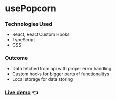 # usePopcorn

### Technologies Used

- React, React Custom Hooks
- TypeScript
- CSS

### Outcome
- Data fetched from api with proper error handling
- Custom hooks for bigger parts of functionalitys
- Local storage for data storing

### <a href="https://use-popcorn-brown.vercel.app/">Live demo</a> 👈
